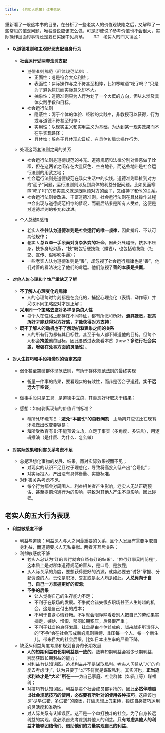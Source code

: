```yaml
---
title: 《老实人启蒙》读书笔记
---
```


重新看了一眼这本书的目录，在分析了一些老实人的价值观缺陷之后，又解释了一些常见的值观问题，唯独没说应该怎么做。可是即使说了参考价值也不会很大，实际操作层面的事情还是要在实操中见真章。
　
##　老实人的四大误区：
- #### 以道德准则和主观好恶支配自身行为
    - **社会运行受两套法则支配**
        - 道德准则规范（群体规范法则）：
            - 正面性：总是符合大众利益；
            - 表面性：实际操作与之不符甚至相悖，比如寒暄语“吃了吗？”只是为了避免尴尬而实际意义却不大。
            - 抽象性：道德准则只为人行为划了一个大概的方向，但从未涉及具体实践手段和目标。
        <!-- more -->
        - 社会运行法则：
            - 隐蔽性：源于个体的体验、经验的实践中，非教授可以获得，行为或与道德不符甚至相悖；
            - 实用性：以现实主义和实用主义为基础，为达到某一现实效果而不在乎实现路径；
            - 具体性：服务于具体现实目标，有具体的现实操作行为。
    
    - 处理这两套法则之间的关系
        - 社会运行法则是道德规范的补充。道德规范和法律分别对善恶做了诠释，但在这两者之间存在大量灰色、空白地带，而这些地带是社会运行法则的用武之地；
        - 社会运行法则是道德规范在现实生活中的实践。道德准则牵扯到对方的“面子”问题，运行法则则涉及到具体的利益分配问题。比如见面寒暄“吃了吗”的现实意义就是既照顾对方的面子，又维持了和他的关系。
        - 社会运行法则会改进、丰富道德准则。社会运行法则在具体操作过程中会出现与道德规范相悖的情况，而最后结果是所有人受益。这便是对道德准则的补充和改进。

    - 个人总结&感悟
        - 老实人**往往认为道德准则是社会运行的唯一规律**，因此排斥、不认可其他规律；
        - 老实人**总以单一手段面对复杂多变的社会**，因此处处碰壁。技多不压身，技多身轻如燕，“技”既包括硬技能（赚钱），也包括软技能（社交、宣传、俗称吹牛逼）；
        - 一些老实人认为道德准则是“善”，却忽视了社会运行规律也是“善”，他们对善的看法决定了他们的命运。他们忽视了**善的本质是共赢**。
    
- #### 对他人的心理和个性严重缺乏了解
    - **不了解人心理变化的规律**
        - 人的心理每时每刻都是在变化的，捕捉心理变化（表情、动作等）并采取不同策略应对才是正解；
    - **采用同一个策略去应对多样复杂的人性**
        - 每个人在性格上都存在不同特征，都有所恶和所好，**避其嫌恶，投其所好才能获得对方好感，才能获得对方支持**；
    - **既不了解人的动机也不了解动机和表象之间的关系**
        - 人的所有行为都有其目标性，甚至于有人都不知道他的目标。但每个人都会**掩盖**他的目标，因此要透过表象看本质（how？**多进行社会实践，增强在处事方面的灵活性**）。



- #### 对人生技巧和手段持激烈的否定态度
    - 弱化甚至突破群体规范法则，有助于群体规范法则的最终实现；
        - 衡量一件事的结果，要看现实的有效性，而非是否合乎道德。**实干远远大于空谈**。

    - 做事手段只是工具，是道德中立的，其善恶好坏取决于结果；

    - 感想：如何剥离现有的价值评判标准？
        - 和所处环境有关：**避免“本能性”的自我阉割**，主动离开应该比在现有环境做出改变要容易；
        - 和所受教育有关:不能预设立场，立足于事实（多角度、多语言），用逻辑推演（是什麽、为什么、怎么做）

- #### 对实际效果和利害关系考虑不足
    - 总是理想化事物的发展、结果，而对实际效果视而不见；
        - 对现实的认识不足且过于理想化，导致将高投入低产出“合理化”；
        - 对实际投入、产出没有具体衡量、实施标准。
    - 对利害关系考虑不足。
        - 每个行为都会对周围人、利益相关者产生影响，老实人无法正确预估、甚至提前沟通行为的影响，导致对其他人产生不良影响，因此碰壁。

## 老实人的五大行为表现
- #### 利益敏感度不够
    - 利益与道德：利益是人与人之间最重要的关系，且个人发展有需要争取自身利益，而道德要求人无私奉献。两者非互斥关系；
    - 利益敏感度不够 
        - 老实人总认为“好的言行就会自然有好的结果”、“但行好事莫问前程”，这本质上是对群体道德规范的盲从，是口号，是放屁;
        - 从人际关系的角度，要想获得更好的资源，就势必要去“讨好”掌握、分配资源的人，无论是职场、交友或是女人均是如此，**人总倾向于自己、自己一方掌握更好的资源**;
        - **不争的后果**
            - 让人觉得自己的生存能力不足；
            - 不利于在职场的发展。不争就会错失很多职场甚至人生跨越的机会，这是自己付出的成本；
            - 不利于自身心情舒畅。不争就会眼睁睁看着别人把自己的劳动果实摘走，嫉妒、憎恨、郁闷长期积压，后果很严重；
            - 不利于社会的良好发展。社会是由个体组成的，越来越多所谓好人的“不争”会在社会形成新的规则束缚、重压每一个人、每一个新生儿，带来巨大的社会后果。比如日本出生率的严重下降。
    - 缺乏从利益角度考虑和规划自身的长期发展
        - **人的短期利益和长期利益是一致的**。放弃短期利益会减少长期利益、削弱获取长期利益的能力；
        - 对利益有认知误区。追求利益并不是谋取私利。老实人习惯从“义”的角度去考虑“利”，认为只要于“义”不符就是谋取私利。其实非也，**正当追求利益才是“大义”所在**——为自己家庭、社会群体（如员工等）谋福利；
        - 对技巧有认知误区。利益是每个社会成员都争抢的，因此**必然伴随超出社会规范技巧的使用，必然要有所针对的使用各种技巧**。这应该也是“尽早试错、多试错”的原因，打破思想上的束缚，锻炼自身技巧运用的灵活度和准确性
        - 对人际关系有认知误区。这不是一个单打独斗的社会。为了自身长远利益的实现，就必须首先考虑到其他人的利益。**只有考虑其他人的利益才能够团结他们、借助他们的力量实现自己的利益**。